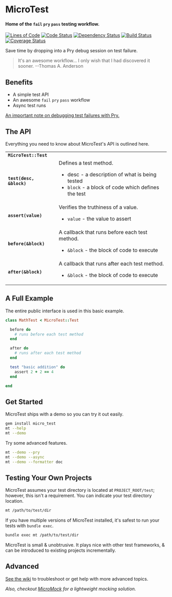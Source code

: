 # MicroTest

#### Home of the `fail` `pry` `pass` testing workflow.

[![Lines of Code](http://img.shields.io/badge/loc-606-brightgreen.svg)](http://blog.codinghorror.com/the-best-code-is-no-code-at-all/)
[![Code Status](https://codeclimate.com/github/hopsoft/micro_test.png)](https://codeclimate.com/github/hopsoft/micro_test)
[![Dependency Status](https://gemnasium.com/hopsoft/micro_test.png)](https://gemnasium.com/hopsoft/micro_test)
[![Build Status](https://travis-ci.org/hopsoft/micro_test.png)](https://travis-ci.org/hopsoft/micro_test)
[![Coverage Status](https://img.shields.io/coveralls/hopsoft/micro_test.svg)](https://coveralls.io/r/hopsoft/micro_test?branch=master)

Save time by dropping into a Pry debug session on test failure.

> It's an awesome workflow... I only wish that I had discovered it sooner. --Thomas A. Anderson

## Benefits

* A simple test API
* An awesome `fail` `pry` `pass` workflow
* Async test runs

[An important note on debugging test failures with Pry.](https://github.com/hopsoft/micro_test/wiki/Debug-Test-Failures-with-Pry#gemfile-considerations)

## The API

Everything you need to know about MicroTest's API is outlined here.

<table>
  <tr>
    <td><strong><code>MicroTest::Test</code></strong></td>
    <td></td>
  </tr>
  <tr>
    <td><strong><code>test(desc, &block)</code></strong></td>
    <td>
      Defines a test method.
      <ul>
        <li><sr<code>desc</code> - a description of what is being tested</li>
        <li><code>block</code> - a block of code which defines the test</li>
      </ul>
    </td>
  </tr>
  <tr>
    <td><strong><code>assert(value)</code></strong></td>
    <td>
      Verifies the truthiness of a value.
      <ul>
        <li><code>value</code> - the value to assert</li>
      </ul>
    </td>
  </tr>
  <tr>
    <td><strong><code>before(&block)</code></strong></td>
    <td>
      A callback that runs before each test method.
      <ul>
        <li><code>&block</code> - the block of code to execute</li>
      </ul>
    </td>
  </tr>
  <tr>
    <td><strong><code>after(&block)</code></strong></td>
    <td>
      A callback that runs after each test method.
      <ul>
        <li><code>&block</code> - the block of code to execute</li>
      </ul>
    </td>
  </tr>
</table>

## A Full Example

The entire public interface is used in this basic example.

```ruby
class MathTest < MicroTest::Test

  before do
    # runs before each test method
  end

  after do
    # runs after each test method
  end

  test "basic addition" do
    assert 2 + 2 == 4
  end

end
```

## Get Started

MicroTest ships with a demo so you can try it out easily.

```sh
gem install micro_test
mt --help
mt --demo
```

Try some advanced features.

```sh
mt --demo --pry
mt --demo --async
mt --demo --formatter doc
```

## Testing Your Own Projects

MicroTest assumes your test directory is located at `PROJECT_ROOT/test`;
however, this isn't a requirement. You can indicate your test directory location.

```sh
mt /path/to/test/dir
```

If you have multiple versions of MicroTest installed,
it's safest to run your tests with `bundle exec`.

```sh
bundle exec mt /path/to/test/dir
```

MicroTest is small & unobtrusive.
It plays nice with other test frameworks, & can be introduced to existing projects incrementally.

## Advanced

[See the wiki](https://github.com/hopsoft/micro_test/wiki)
to troubleshoot or get help with more advanced topics.

*Also, checkout [MicroMock](https://github.com/hopsoft/micro_mock) for a lightweight mocking solution.*

